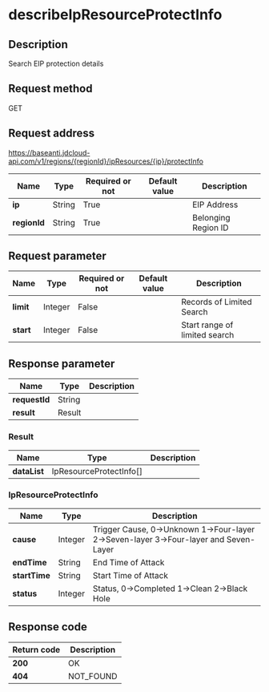 # describeIpResourceProtectInfo


## Description
Search EIP protection details

## Request method
GET

## Request address
https://baseanti.jdcloud-api.com/v1/regions/{regionId}/ipResources/{ip}/protectInfo

|Name|Type|Required or not|Default value|Description|
|---|---|---|---|---|
|**ip**|String|True| |EIP Address|
|**regionId**|String|True| |Belonging Region ID|

## Request parameter
|Name|Type|Required or not|Default value|Description|
|---|---|---|---|---|
|**limit**|Integer|False| |Records of Limited Search|
|**start**|Integer|False| |Start range of limited search|


## Response parameter
|Name|Type|Description|
|---|---|---|
|**requestId**|String| |
|**result**|Result| |


### Result
|Name|Type|Description|
|---|---|---|
|**dataList**|IpResourceProtectInfo[]| |
### IpResourceProtectInfo
|Name|Type|Description|
|---|---|---|
|**cause**|Integer|Trigger Cause, 0->Unknown  1->Four-layer  2->Seven-layer  3->Four-layer and Seven-Layer|
|**endTime**|String|End Time of Attack|
|**startTime**|String|Start Time of Attack|
|**status**|Integer|Status, 0->Completed  1->Clean  2->Black Hole|

## Response code
|Return code|Description|
|---|---|
|**200**|OK|
|**404**|NOT_FOUND|
